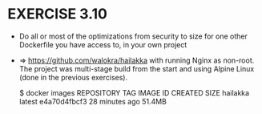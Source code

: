 # EXERCISE 3.10

- Do all or most of the optimizations from security to size for one other Dockerfile you have access to, in your own project
- => <https://github.com/walokra/hailakka> with running Nginx as non-root. The project was multi-stage build from the start and using Alpine Linux (done in the previous exercises).

    $ docker images
    REPOSITORY   TAG       IMAGE ID       CREATED          SIZE
    hailakka     latest    e4a70d4fbcf3   28 minutes ago   51.4MB
